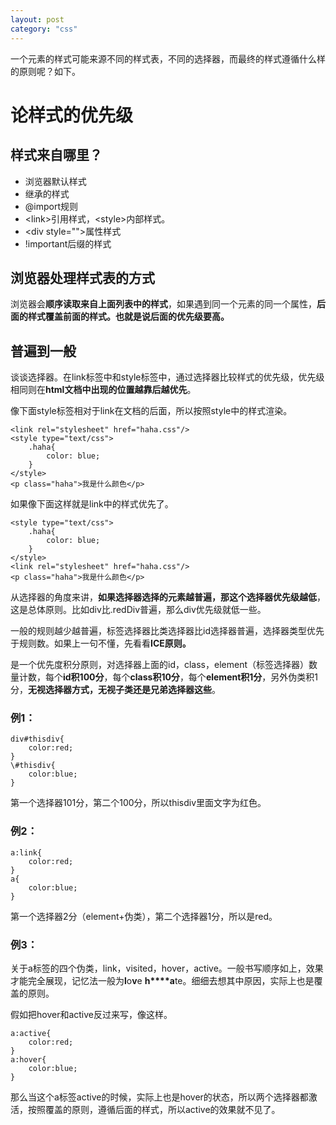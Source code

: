 ```yaml
---
layout: post
category: "css"
---
```


一个元素的样式可能来源不同的样式表，不同的选择器，而最终的样式遵循什么样的原则呢？如下。

# 论样式的优先级


## 样式来自哪里？

- 浏览器默认样式
- 继承的样式
- @import规则
- \<link\>引用样式，\<style\>内部样式。
- \<div style=""\>属性样式
- !important后缀的样式

## 浏览器处理样式表的方式

浏览器会**顺序读取来自上面列表中的样式**，如果遇到同一个元素的同一个属性，**后面的样式覆盖前面的样式。也就是说后面的优先级要高。**

## 普遍到一般

谈谈选择器。在link标签中和style标签中，通过选择器比较样式的优先级，优先级相同则在**html文档中出现的位置越靠后越优先**。

像下面style标签相对于link在文档的后面，所以按照style中的样式渲染。

    <link rel="stylesheet" href="haha.css"/>
    <style type="text/css">
        .haha{
            color: blue;
        }
    </style>
    <p class="haha">我是什么颜色</p>
    
如果像下面这样就是link中的样式优先了。

    <style type="text/css">
        .haha{
            color: blue;
        }
    </style>
    <link rel="stylesheet" href="haha.css"/>
    <p class="haha">我是什么颜色</p>

从选择器的角度来讲，**如果选择器选择的元素越普遍，那这个选择器优先级越低**，这是总体原则。比如div比.redDiv普遍，那么div优先级就低一些。

一般的规则越少越普遍，标签选择器比类选择器比id选择器普遍，选择器类型优先于规则数。如果上一句不懂，先看看**ICE原则。**

是一个优先度积分原则，对选择器上面的id，class，element（标签选择器）数量计数，每个**id积100分**，每个**class积10分**，每个**element积1分**，另外伪类积1分，**无视选择器方式，无视子类还是兄弟选择器这些**。

### 例1：

	div#thisdiv{
		color:red;
	}
	\#thisdiv{
		color:blue;
	}

第一个选择器101分，第二个100分，所以thisdiv里面文字为红色。

### 例2：

	a:link{
		color:red;
	}
	a{
		color:blue;
	}
	
第一个选择器2分（element+伪类），第二个选择器1分，所以是red。

### 例3：

关于a标签的四个伪类，link，visited，hover，active。一般书写顺序如上，效果才能完全展现，记忆法一般为**l**o**v**e **h****a**te。细细去想其中原因，实际上也是覆盖的原则。

假如把hover和active反过来写，像这样。

	a:active{
		color:red;
	}
	a:hover{
		color:blue;
	}

那么当这个a标签active的时候，实际上也是hover的状态，所以两个选择器都激活，按照覆盖的原则，遵循后面的样式，所以active的效果就不见了。



